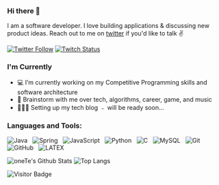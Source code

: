 
<!--
**OneTe/OneTe** is a ✨ _special_ ✨ repository because its `README.md` (this file) appears on your GitHub profile.

Here are some ideas to get you started:

- 🔭 I’m currently working on ...
- 🌱 I’m currently learning ...
- 👯 I’m looking to collaborate on ...
- 🤔 I’m looking for help with ...
- 💬 Ask me about ...
- 📫 How to reach me: ...
- 😄 Pronouns: ...
- ⚡ Fun fact: ...
-->


### Hi there 👋

I am a software developer. I love building applications & discussing new product ideas. Reach out to me on [twitter][twitter] if you'd like to talk ✌️

[![Twitter Follow](https://img.shields.io/twitter/follow/veoxft?color=%20%2300acee&label=Follow%20me%20on%20Twitter&style=for-the-badge)][twitter] [![Twitch Status](https://img.shields.io/twitch/status/evan_edinger?label=LiveStream&style=for-the-badge)][twitch]

### I'm Currently

- 💻 I’m currently working on my Competitive Programming skills and software architecture
- 💬 Brainstorm with me over tech, algorithms, career, game, and music 
- 👷🏽‍♂️ Setting up my tech blog ﹣ will be ready soon...

### Languages and Tools: 

![Java](https://img.shields.io/badge/-Java-black?logo=java&style=social)&nbsp;&nbsp;
![Spring](https://img.shields.io/badge/-Spring%20Framework-black?logo=spring&style=social)&nbsp;&nbsp;
![JavaScript](https://img.shields.io/badge/-JavaScript-black?logo=javascript&style=social)&nbsp;&nbsp;
![Python](https://img.shields.io/badge/-Python-black?logo=Python&style=social)&nbsp;&nbsp;
![C](https://img.shields.io/badge/-C-black?logo=c&style=social)&nbsp;&nbsp;
![MySQL](https://img.shields.io/badge/-MySQL-black?logo=mysql&style=social)&nbsp;&nbsp;
![Git](https://img.shields.io/badge/-Git-black?logo=git&style=social)&nbsp;&nbsp;
![GitHub](https://img.shields.io/badge/-GitHub-black?logo=github&style=social)&nbsp;&nbsp;
![LATEX](https://img.shields.io/badge/-LATEX-black?logo=latex&style=social)&nbsp;&nbsp;



![oneTe's Github Stats](https://github-readme-stats.vercel.app/api?username=oneTe&count_private=true&show_icons=true&include_all_commits=true&theme=vue-dark)
![Top Langs](https://github-readme-stats.vercel.app/api/top-langs/?username=oneTe&hide=TeX&layout=compact&theme=vue-dark)


![Visitor Badge](https://visitor-badge.laobi.icu/badge?page_id=rusty-sj.rusty-sj)


[twitter]: https://twitter.com/veoxft
[twitch]: https://www.twitch.tv/evan_edinger
[github]: https://github.com/OneTe
[Mi]:https://github.com/XiaoMi
